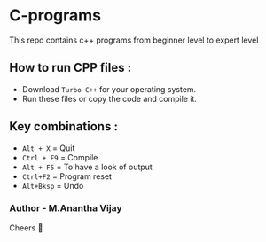 # C-programs
This repo contains c++ programs from beginner level to expert level

## How to run CPP files :

- Download ``Turbo C++`` for your operating system.
- Run these files or copy the code and compile it.

## Key combinations :

- ``Alt + X`` = Quit
- ``Ctrl + F9`` = Compile
- ``Alt + F5`` = To have a look of output
- ``Ctrl+F2`` = Program reset
- ``Alt+Bksp`` = Undo

### Author - M.Anantha Vijay

Cheers :beers:
